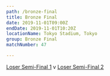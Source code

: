 ```yaml
---
path: /bronze-final
title: Bronze Final
date: 2019-11-01T09:00Z
endDate: 2019-11-01T10:20Z
locationName: Tokyo Stadium, Tokyo
group: Bronze Final
matchNumber: 47

---
```

[Loser Semi-Final 1](/semi-final-1) v [Loser Semi-Final 2](/semi-final-2)